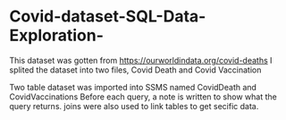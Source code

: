 # Covid-dataset-SQL-Data-Exploration-
This dataset was gotten from https://ourworldindata.org/covid-deaths
I splited the dataset into two files, Covid Death and Covid Vaccination

Two table dataset was imported into SSMS named CovidDeath and CovidVaccinations
Before each query, a note is written to show what the query returns.
joins were also used to link tables to get secific data.
